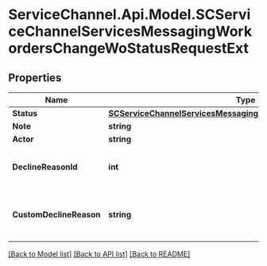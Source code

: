 # ServiceChannel.Api.Model.SCServiceChannelServicesMessagingWorkordersChangeWoStatusRequestExt

## Properties

Name | Type | Description | Notes
------------ | ------------- | ------------- | -------------
**Status** | [**SCServiceChannelServicesMessagingWorkordersWorkorderStatusExt**](SCServiceChannelServicesMessagingWorkordersWorkorderStatusExt.md) |  | 
**Note** | **string** | Optional, Note | [optional] 
**Actor** | **string** | Optional, Actor | [optional] 
**DeclineReasonId** | **int** | Optional, for OPEN/DECLINED status if DeclineHistoryWO FF is on | [optional] 
**CustomDeclineReason** | **string** | Optional, for OPEN/DECLINED status if the decline reason has AskCustomReason&#x3D;true | [optional] 

[[Back to Model list]](../README.md#documentation-for-models) [[Back to API list]](../README.md#documentation-for-api-endpoints) [[Back to README]](../README.md)

